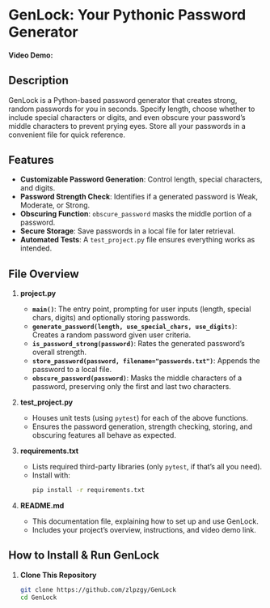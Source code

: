 # GenLock: Your Pythonic Password Generator

#### Video Demo: 

## Description
GenLock is a Python-based password generator that creates strong, random passwords for you in seconds. Specify length, choose whether to include special characters or digits, and even obscure your password’s middle characters to prevent prying eyes. Store all your passwords in a convenient file for quick reference.

## Features
- **Customizable Password Generation**: Control length, special characters, and digits.  
- **Password Strength Check**: Identifies if a generated password is Weak, Moderate, or Strong.  
- **Obscuring Function**: `obscure_password` masks the middle portion of a password.  
- **Secure Storage**: Save passwords in a local file for later retrieval.  
- **Automated Tests**: A `test_project.py` file ensures everything works as intended.

## File Overview
1. **project.py**  
   - **`main()`**: The entry point, prompting for user inputs (length, special chars, digits) and optionally storing passwords.  
   - **`generate_password(length, use_special_chars, use_digits)`**: Creates a random password given user criteria.  
   - **`is_password_strong(password)`**: Rates the generated password’s overall strength.  
   - **`store_password(password, filename="passwords.txt")`**: Appends the password to a local file.  
   - **`obscure_password(password)`**: Masks the middle characters of a password, preserving only the first and last two characters.

2. **test_project.py**  
   - Houses unit tests (using `pytest`) for each of the above functions.  
   - Ensures the password generation, strength checking, storing, and obscuring features all behave as expected.

3. **requirements.txt**  
   - Lists required third-party libraries (only `pytest`, if that’s all you need).  
   - Install with:
     ```bash
     pip install -r requirements.txt
     ```

4. **README.md**  
   - This documentation file, explaining how to set up and use GenLock.  
   - Includes your project’s overview, instructions, and video demo link.

## How to Install & Run GenLock
1. **Clone This Repository**  
   ```bash
   git clone https://github.com/zlpzgy/GenLock
   cd GenLock